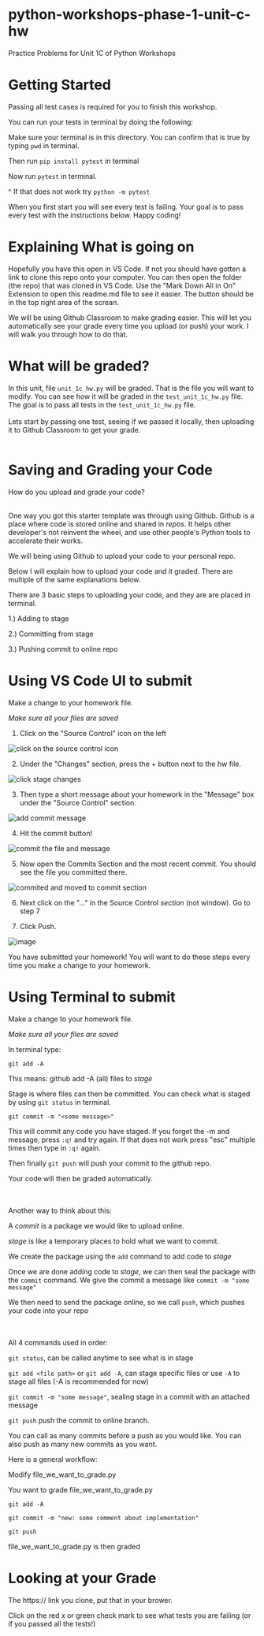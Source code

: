 # python-workshops-phase-1-unit-c-hw
Practice Problems for Unit 1C of Python Workshops

# Getting Started
Passing all test cases is required for you to finish this workshop.

You can run your tests in terminal by doing the following:

Make sure your terminal is in this directory. You can confirm that is true by typing `pwd` in terminal.

Then run `pip install pytest` in terminal

Now run `pytest` in terminal.

^ If that does not work try `python -m pytest`

When you first start you will see every test is failing. Your goal is to pass every test with the instructions below. Happy coding!


# Explaining What is going on

Hopefully you have this open in VS Code. If not you should have gotten a link to clone this repo onto your computer. You can then open the folder (the repo) that was cloned in VS Code. Use the "Mark Down All in On" Extension to open this readme.md file to see it easier. The button should be in the top right area of the screan. 

We will be using Github Classroom to make grading easier. This will let you automatically see your grade every time you upload (or push) your work. I will walk you through how to do that. 


# What will be graded?

In this unit, file `unit_1c_hw.py` will be graded. That is the file you will want to modify. You can see how it will be graded in the `test_unit_1c_hw.py` file. The goal is to pass all tests in the `test_unit_1c_hw.py` file. 
<br><br>
Lets start by passing one test, seeing if we passed it locally, then uploading it to Github Classroom to get your grade. 
<br><br>


# Saving and Grading your Code

How do you upload and grade your code? 
<br><br>

One way you got this starter template was through using Github. Github is a place where code is stored online and shared in *repos*. It helps other developer's not reinvent the wheel, and use other people's Python tools to accelerate their works. 

We will being using Github to upload your code to your personal repo.

Below I will explain how to upload your code and it graded. There are multiple of the same explanations below.

There are 3 basic steps to uploading your code, and they are are placed in terminal. 

1.) Adding to stage

2.) Committing from stage

3.) Pushing commit to online repo 

# Using VS Code UI to submit

Make a change to your homework file.

*Make sure all your files are saved*

1. Click on the "Source Control" icon on the left

![click on the source control icon](https://user-images.githubusercontent.com/65638400/192014627-2a370104-63b9-48d7-860b-d94b14c7997b.png)

2. Under the "Changes" section, press the + button next to the hw file. 

![click stage changes](https://user-images.githubusercontent.com/65638400/192014789-9ad2947c-dabf-4f7e-9fd3-35c5badfcc26.png)


3. Then type a short message about your homework in the "Message" box under the "Source Control" section. 

![add commit message](https://user-images.githubusercontent.com/65638400/192014814-ce341536-c8d0-41d4-a1d3-dc6a98318896.png)

4. Hit the commit button! 

![commit the file and message](https://user-images.githubusercontent.com/65638400/192014867-72fb4225-39c5-46f1-bdfc-586b7ba0d8d1.png)

5. Now open the Commits Section and the most recent commit. You should see the file you committed there. 

![commited and moved to commit section](https://user-images.githubusercontent.com/65638400/192014921-0170e62b-1341-4c4b-8fe1-900803b6ad2a.png)

6. Next click on the "..." in the Source Control *section* (not window). Go to step 7

7. Click Push. 

![image](https://user-images.githubusercontent.com/65638400/192015256-ab089720-31c5-4d76-9ab4-7885cdad9a32.png)


You have submitted your homework! You will want to do these steps every time you make a change to your homework.



# Using Terminal to submit

Make a change to your homework file.

*Make sure all your files are saved*

In terminal type:

`git add -A`

This means: github add -A (all) files to *stage*

Stage is where files can then be committed.
You can check what is staged by using `git status` in terminal. 

`git commit -m "<some message>" `

This will commit any code you have staged. If you forget the -m and message, press `:q!` and try again. If that does not work press "esc" multiple times then type in `:q!` again.

Then finally 
`git push` 
will push your commit to the github repo. 

Your code will then be graded automatically. 

<br><br>
Another way to think about this:

A *commit* is a package we would like to upload online.

*stage* is like a temporary places to hold what we want to commit. 

We create the package using the `add` command to add code to *stage*

Once we are done adding code to *stage*, we can then seal the package with the `commit` command. We give the commit a message like `commit -m "some message"`

We then need to send the package online, so we call `push`, which pushes your code into your repo 

<br><br>
All 4 commands used in order: 

`git status`, can be called anytime to see what is in stage

`git add <file path>` or `git add -A`, can stage specific files or use `-A` to stage all files (-A is recommended for now)

`git commit -m "some message"`, sealing stage in a commit with an attached message

`git push` push the commit to online branch. 

You can call as many commits before a push as you would like. You can also push as many new commits as you want. 

Here is a general workflow:

Modify file_we_want_to_grade.py

You want to grade file_we_want_to_grade.py

`git add -A`

`git commit -m "new: some comment about implementation"`

`git push`

file_we_want_to_grade.py is then graded

# Looking at your Grade

The https:// link you clone, put that in your brower.

Click on the red x or green check mark to see what tests you are failing (or if you passed all the tests!)

